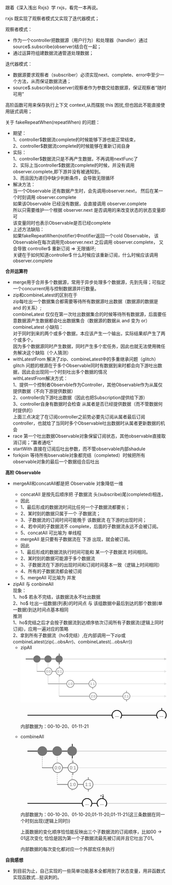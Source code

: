 跟着《深入浅出 Rxjs》学 rxjs，看完一本再说。

rxjs 既实现了观察者模式又实现了迭代器模式；

观察者模式：

<ul>
<li>
作为一个controller把数据源（用户行为）和处理器（handler）通过source$.subscribe(observer)结合在一起；
</li>
<li>通过运算符组建数据流通管道处理数据；</li>
</ul>
迭代器模式：
<ul>
<li>数据源要求观察者（subscriber）必须实现next、complete、error中至少一个方法，从而保证数据流通；</li>
<li>source$.subscribe(observer)观察者作为参数交给数据源，保证观察者“随时可用”</li>
</ul>

高阶函数可用来保存执行上下文 context,从而摆脱 this 困扰,但也因此不能直接使用链式调用；

关于 fakeRepeatWhen(repeatWhen) 的问题：

<ul>
    <li>期望：</br>
        1、controller$数据流complete的时候能够下游也能正常结束，<br/>
        2、controller$数据流complete的时候能够在重新订阅自身
    </li>
    <li>
        实际：<br/>
        1、controller$数据流只是不再产生数据，不再调用nextFunc了<br/>
        2、实际上当controller$数据流complete的时候，并没有调用observer.complete,即下游并没有被通知到。</br>
        3、而且因为递归中缺少判断条件，会导致无限循环
    </li>
    <li>
        解决方法：<br/>
        当一个Observable 还有数据产生时，会先调用observer.next，
        然后在某一个时刻调用 observer.complete<br/>
        如果该Observable 已经没有数据，会直接调用 observer.complete<br/>
        所以只需要维护一个根据 observer.next 是否调用的来改变状态的状态变量即可<br/>
        该变量同时也表示Observable是否已经complete
    </li>
    <li>
        上述方法缺陷：<br/>
        如果fakeRepeatWhen(notifier)中notifier返回一个cold Observable，
        该Observable在每次调用完observer.next 之后调用 observer.complete，
        又会导致 controller$ 重新订阅 => 无限循环;<br/>
        关键在于如何知道controller$ 什么时候应该重新订阅，什么时候应该调用observer.complete
    </li>
</ul>

**合并运算符**

<ul>
    <li>merge用于合并多个数据源，常用于异步处理多个数据源，先到先得；可指定一个concurrent用与控制数据源并行数量。</li>
    <li>
        zip和combineLatest的区别在于<br/>
zip每吐出一个数据集合都需要等待所有数据源吐出数据（数据源的数据是 and 的关系）;<br/>
combineLatest 仅仅在第一次吐出数据集合的时候等待所有数据源，后面要任意数据源产生数据都会吐出数据集合（数据源的数据从 and 变为 or）<br/>
    combineLatest 小缺陷：<br/>
    对于同时到来的两个或多个数据，本应该产生一个输出，实际结果却产生了两个或多个，<br/>
    因为多个数据源同时产生数据，同时产生多个宏任务，因此也就无法使用微任务解决这个缺陷（个人猜测）<br/>
    </li>
    <li>
        withLatestFrom 解决了zip、combineLatest中的多重继承问题（glitch）<br/>
        glitch 问题的根源在于多个Observable同时有数据到来时都会向下游吐出数据，因此会出现同一个时刻吐出多个数据的情况<br/>
        withLatestFrom解决方式：<br/>
        1、提供一个控制者Observble作为Controller，其他Observable作为从属仅提供数据（不向下游提供数据）<br/>
        2、controller向下游吐出数据（因此也把Subscription提供给下游）<br/>
        3、controller自身有数据时会检查 从属者是否已经提供数据（而不管数据何时提供的）<br/>
        上面三点决定了在订阅controller之前势必要先订阅从属者最后订阅controller，也就给了当同时多个Observable吐出数据时从属者更新数据的机会
    </li>
    <li>
        race 第一个吐出数据Observable对象保留订阅状态，其他observable直接取消订阅；”赢者通吃“
    </li>
    <li>
        startWith 直接在订阅后吐出参数，而不管observable内部shadule
    </li>
    <li>
        forkjoin 等待所有bservable对象都完结（completed）时候把所有observable对象的最后一个数据组合后吐出
    </li>
</ul>

**高阶 Observable**

<ul>
    <li>mergeAll和concatAll都是把 Observable 对象降低一维</li>
    <ul>
        <li>concatAll 是按先后顺序把 子数据流 头(subscribe)尾(completed)相连，</li>
        <li>因此</li>
        <li>1、最后形成的数据流时间比任何一个子数据流都要长；</li>
        <li>2、某时刻的数据只属于一个 子数据流；</li>
        <li>3、子数据流的订阅时间可能晚于 该数据流 在下游的出现时间；</li>
        <li>4、若中间的子数据流不 complete，后面的子数据流永远不会被订阅。</li>
        <li>5、concatAll 可比喻为 单线程</li>
        <li>mergeAll 是只要有子数据流在 下游 出现，就会被订阅。</li>
        <li>因此</li>
        <li>1、最后形成的数据流执行时间可能和 某一个子数据流 时间相同。</li>
        <li>2、某时刻的数据可能源于多个数据流</li>
        <li>3、子数据流在下游的出现时间和订阅时间基本一致（逻辑上时间相同）</li>
        <li>4、所有的子数据流都会被订阅</li>
        <li>5、mergeAll 可比喻为 并发</li>
    </ul>
    <li>
        zipAll 与 conbineAll
        <div>
            现象：<br>
        1、ho$ 若永不完结，该数据流永不吐出数据<br>
        2、ho$ 吐出一组数据(列表)的时间点 与 该组数据中最后到达的那个数据(单一数据)到达时间点基本相同<br>
        推测<br>
        1、ho$完结之后才会按子数据流到达顺序依次订阅所有子数据流(逻辑上同时订阅)，应用一遍对应的策略<br>
        2、拿到所有子数据流（ho$完结）,在内部调用一下zip或combineLatest(zip(...obsArr)、combineLatest(...obsArr))
        </div>
        <ul>
            <li>
        zipAll
        <div>
        <img src="/public/combineAll-0.svg" alt="svg" />
        <svg width="612" height="63" style="display: block; font-size: 14px; font-family: Arial, sans-serif; dominant-baseline: central; text-anchor: middle; cursor: default; user-select: none;"><g transform="translate(0, 11)"><g transform="translate(21, 0)"><line x1="0" y1="26" x2="581" y2="26" stroke-width="2" stroke="rgba(0, 0, 0, 0.2)" style="shape-rendering: crispedges;"></line><line x1="0" y1="26" x2="419.5982" y2="26" stroke-width="2" stroke="#000000" style="shape-rendering: crispedges;"></line><path transform="translate(581, 21)" d="M0 0 L10 5 L0 10 z" fill="rgba(0, 0, 0, 0.2)" style="transition: fill 0.2s ease-in-out 0s;"></path><line x1="419.59819999999996" y1="3.5" x2="419.59819999999996" y2="48.5" stroke-width="2" stroke="#000000" style="opacity: 1; transition: opacity 0.5s ease-in-out 0s;"></line><g><g style="transform: translate(279.461px, 26px) scale(1); transition: transform 0.5s ease-in-out 0s;"><circle cx="0" cy="0" r="15" stroke-width="2" stroke="#000000" fill="#ffffff"></circle><text x="0" y="0" style="fill: rgb(0, 0, 0); dominant-baseline: central;">...</text><circle cx="0" cy="0" r="15" stroke-width="2" stroke="#000000" fill="transparent"></circle></g><g style="transform: translate(418.785px, 26px) scale(1); transition: transform 0.5s ease-in-out 0s;"><circle cx="0" cy="0" r="15" stroke-width="2" stroke="#000000" fill="#ffffff"></circle><text x="0" y="0" style="fill: rgb(0, 0, 0); dominant-baseline: central;">...</text><circle cx="0" cy="0" r="15" stroke-width="2" stroke="#000000" fill="transparent"></circle></g></g></g></g><g style="text-anchor: start; dominant-baseline: text-before-edge;"></g></svg>
        <p>内部数据为：00-10-20、01-11-21</p>
        </div>
    </li>
    <li>
        combineAll
        <div>
            <svg width="612" height="219" style="display: block; font-size: 14px; font-family: Arial, sans-serif; dominant-baseline: central; text-anchor: middle; cursor: default; user-select: none;"><line x1="67.48" y1="37" x2="67.48" y2="89" stroke="#767676" stroke-width="1" stroke-dasharray="3,3"></line><line x1="113.96000000000001" y1="37" x2="113.96000000000001" y2="141" stroke="#767676" stroke-width="1" stroke-dasharray="3,3"></line><line x1="160.5562" y1="37" x2="160.5562" y2="193" stroke="#767676" stroke-width="1" stroke-dasharray="3,3"></line><g transform="translate(0, 11)"><g transform="translate(21, 0)"><line x1="0" y1="26" x2="581" y2="26" stroke-width="2" stroke="rgba(0, 0, 0, 0.2)" style="shape-rendering: crispedges;"></line><line x1="0" y1="26" x2="140.2534" y2="26" stroke-width="2" stroke="#000000" style="shape-rendering: crispedges;"></line><path transform="translate(581, 21)" d="M0 0 L10 5 L0 10 z" fill="rgba(0, 0, 0, 0.2)" style="transition: fill 0.2s ease-in-out 0s;"></path><line x1="140.2534" y1="3.5" x2="140.2534" y2="48.5" stroke-width="2" stroke="#000000" style="opacity: 1; transition: opacity 0.5s ease-in-out 0s;"></line><g><g style="transform: translate(46.48px, 26px) scale(1); transition: transform 0.5s ease-in-out 0s;"><circle cx="0" cy="0" r="15" stroke-width="0" stroke="#000000" fill="#767676"></circle></g><g style="transform: translate(92.96px, 26px) scale(1); transition: transform 0.5s ease-in-out 0s;"><circle cx="0" cy="0" r="15" stroke-width="0" stroke="#000000" fill="#767676"></circle></g><g style="transform: translate(139.556px, 26px) scale(1); transition: transform 0.5s ease-in-out 0s;"><circle cx="0" cy="0" r="15" stroke-width="0" stroke="#000000" fill="#767676"></circle></g></g></g></g><g transform="translate(0, 63)"><g transform="translate(21, 0)"><line x1="46.480000000000004" y1="26" x2="581" y2="26" stroke-width="2" stroke="rgba(118, 118, 118, 0.2)" style="shape-rendering: crispedges;"></line><line x1="46.480000000000004" y1="26" x2="142.1126" y2="26" stroke-width="2" stroke="#767676" style="shape-rendering: crispedges;"></line><path transform="translate(581, 21)" d="M0 0 L10 5 L0 10 z" fill="rgba(118, 118, 118, 0.2)" style="transition: fill 0.2s ease-in-out 0s;"></path><line x1="142.11260000000001" y1="3.5" x2="142.11260000000001" y2="48.5" stroke-width="2" stroke="#767676" style="opacity: 1; transition: opacity 0.5s ease-in-out 0s;"></line><g><g style="transform: translate(94.4706px, 26px) scale(1); transition: transform 0.5s ease-in-out 0s;"><circle cx="0" cy="0" r="15" stroke-width="2" stroke="#767676" fill="#ffffff"></circle><text x="0" y="0" style="fill: rgb(118, 118, 118); dominant-baseline: central;">0:0</text></g><g style="transform: translate(141.996px, 26px) scale(1); transition: transform 0.5s ease-in-out 0s;"><circle cx="0" cy="0" r="15" stroke-width="2" stroke="#767676" fill="#ffffff"></circle><text x="0" y="0" style="fill: rgb(118, 118, 118); dominant-baseline: central;">0:1</text></g></g></g></g><g transform="translate(0, 115)"><g transform="translate(21, 0)"><line x1="92.96000000000001" y1="26" x2="581" y2="26" stroke-width="2" stroke="rgba(118, 118, 118, 0.2)" style="shape-rendering: crispedges;"></line><line x1="92.96000000000001" y1="26" x2="190.2194" y2="26" stroke-width="2" stroke="#767676" style="shape-rendering: crispedges;"></line><path transform="translate(581, 21)" d="M0 0 L10 5 L0 10 z" fill="rgba(118, 118, 118, 0.2)" style="transition: fill 0.2s ease-in-out 0s;"></path><line x1="190.2194" y1="3.5" x2="190.2194" y2="48.5" stroke-width="2" stroke="#767676" style="opacity: 1; transition: opacity 0.5s ease-in-out 0s;"></line><g><g style="transform: translate(141.648px, 26px) scale(1); transition: transform 0.5s ease-in-out 0s;"><circle cx="0" cy="0" r="15" stroke-width="2" stroke="#767676" fill="#ffffff"></circle><text x="0" y="0" style="fill: rgb(118, 118, 118); dominant-baseline: central;">1:0</text></g><g style="transform: translate(189.871px, 26px) scale(1); transition: transform 0.5s ease-in-out 0s;"><circle cx="0" cy="0" r="15" stroke-width="2" stroke="#767676" fill="#ffffff"></circle><text x="0" y="0" style="fill: rgb(118, 118, 118); dominant-baseline: central;">1:1</text></g></g></g></g><g transform="translate(0, 167)"><g transform="translate(21, 0)"><line x1="139.5562" y1="26" x2="581" y2="26" stroke-width="2" stroke="rgba(118, 118, 118, 0.2)" style="shape-rendering: crispedges;"></line><line x1="139.5562" y1="26" x2="235.305" y2="26" stroke-width="2" stroke="#767676" style="shape-rendering: crispedges;"></line><path transform="translate(581, 21)" d="M0 0 L10 5 L0 10 z" fill="rgba(118, 118, 118, 0.2)" style="transition: fill 0.2s ease-in-out 0s;"></path><line x1="235.305" y1="3.5" x2="235.305" y2="48.5" stroke-width="2" stroke="#767676" style="opacity: 1; transition: opacity 0.5s ease-in-out 0s;"></line><g><g style="transform: translate(187.895px, 26px) scale(1); transition: transform 0.5s ease-in-out 0s;"><circle cx="0" cy="0" r="15" stroke-width="2" stroke="#767676" fill="#ffffff"></circle><text x="0" y="0" style="fill: rgb(118, 118, 118); dominant-baseline: central;">2:0</text></g><g style="transform: translate(234.492px, 26px) scale(1); transition: transform 0.5s ease-in-out 0s;"><circle cx="0" cy="0" r="15" stroke-width="2" stroke="#767676" fill="#ffffff"></circle><text x="0" y="0" style="fill: rgb(118, 118, 118); dominant-baseline: central;">2:1</text></g></g></g></g><g style="text-anchor: start; dominant-baseline: text-before-edge;"></g></svg>
            <svg width="612" height="63" style="display: block; font-size: 14px; font-family: Arial, sans-serif; dominant-baseline: central; text-anchor: middle; cursor: default; user-select: none;"><g transform="translate(0, 11)"><g transform="translate(21, 0)"><line x1="0" y1="26" x2="581" y2="26" stroke-width="2" stroke="rgba(0, 0, 0, 0.2)" style="shape-rendering: crispedges;"></line><line x1="0" y1="26" x2="236.2346" y2="26" stroke-width="2" stroke="#000000" style="shape-rendering: crispedges;"></line><path transform="translate(581, 21)" d="M0 0 L10 5 L0 10 z" fill="rgba(0, 0, 0, 0.2)" style="transition: fill 0.2s ease-in-out 0s;"></path><line x1="236.2346" y1="3.5" x2="236.2346" y2="48.5" stroke-width="2" stroke="#000000" style="opacity: 1; transition: opacity 0.5s ease-in-out 0s;"></line><g><g style="transform: translate(186.269px, 26px) scale(1); transition: transform 0.5s ease-in-out 0s;"><circle cx="0" cy="0" r="15" stroke-width="2" stroke="#000000" fill="#ffffff"></circle><text x="0" y="0" style="fill: rgb(0, 0, 0); dominant-baseline: central;">...</text><circle cx="0" cy="0" r="15" stroke-width="2" stroke="#000000" fill="transparent"></circle></g><g style="transform: translate(232.749px, 26px) scale(1); transition: transform 0.5s ease-in-out 0s;"><circle cx="0" cy="0" r="15" stroke-width="2" stroke="#000000" fill="#ffffff"></circle><text x="0" y="0" style="fill: rgb(0, 0, 0); dominant-baseline: central;">...</text><text x="0" y="-18" style="font-size: 10px; dominant-baseline: text-after-edge;">×3</text><circle cx="0" cy="0" r="15" stroke-width="2" stroke="#000000" fill="transparent"></circle></g></g></g></g><g style="text-anchor: start; dominant-baseline: text-before-edge;"></g></svg>
            <p>内部数据为：00-10-20、01-10-20,01-11-20,01-11-21(这三条数据在同一个时刻出现(逻辑上同时))</p>
            <p>上面数据的变化顺序恰恰能反映出三个子数据流的订阅顺序，比如00 -> 01这次变化 恰恰是因为第一个子数据流最先被订阅并且它吐出了01。</p>
            <p>内部数据的每次变化都对应一个外部宏任务执行</p>
        </div>
    </li>
        </ul>
    </li>
    
</ul>

**自我感想**

<ul>
    <li>到目前为止，自己实现的一些简单功能基本全都用到了状态变量，用非函数式实现函数式...挺讽刺的。</li>
</ul>

